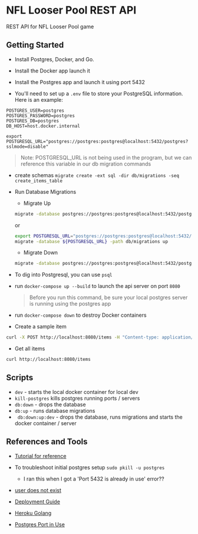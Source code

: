 # NFL Looser Pool REST API

REST API for NFL Looser Pool game

## Getting Started

* Install Postgres, Docker, and Go.

* Install the Docker app launch it

* Install the Postgres app and launch it using port 5432

* You'll need to set up a ```.env``` file to store your PostgreSQL information. Here is an example:

```
POSTGRES_USER=postgres
POSTGRES_PASSWORD=postgres
POSTGRES_DB=postgres
DB_HOST=host.docker.internal

export POSTGRESQL_URL="postgres://postgres:postgres@localhost:5432/postgres?sslmode=disable"
```
> Note: POSTGRESQL_URL is not being used in the program, but we can reference this variable in our db migration commands

* create schemas ```migrate create -ext sql -dir db/migrations -seq create_items_table```

* Run Database Migrations
  * Migrate Up
  ```bash
  migrate -database postgres://postgres:postgres@localhost:5432/postgres?sslmode=disable -path db/migrations up
  ```
  or
  ```bash
  export POSTGRESQL_URL="postgres://postgres:postgres@localhost:5432/postgres?sslmode=disable"
  migrate -database ${POSTGRESQL_URL} -path db/migrations up
  ```

  * Migrate Down
  ```bash
  migrate -database postgres://postgres:postgres@localhost:5432/postgres?sslmode=disable -path db/migrations down
  ```

* To dig into Postgresql, you can use ```psql```

* run ```docker-compose up --build``` to launch the api server on port ```8080```
  > Before you run this command, be sure your local postgres server is running using the postgres app

* run ```docker-compose down``` to destroy Docker containers

* Create a sample item 
```bash
curl -X POST http://localhost:8080/items -H "Content-type: application/json" -d '{ "name": "swim across the River Benue", "description": "ho ho ho"}'
```

* Get all items
```bash
curl http://localhost:8080/items
```

## Scripts
* ```dev``` - starts the local docker container for local dev
* ```kill-postgres``` kills postgres running ports / servers
* ```db:down``` - drops the database
* ```db:up``` - runs database migrations
* ``` db:down:up:dev``` - drops the database, runs migrations and starts the docker container / server

## References and Tools

* [Tutorial for reference](https://blog.logrocket.com/how-to-build-a-restful-api-with-docker-postgresql-and-go-chi/)

* To troubleshoot initial postgres setup ```sudo pkill -u postgres```
  * I ran this when I got a 'Port 5432 is already in use' error??

* [user does not exist](https://stackoverflow.com/questions/17633422/psql-fatal-database-user-does-not-exist)
* [Deployment Guide](https://dev.to/wati_fe/how-i-setup-golang-on-docker-and-deploy-it-to-heroku-343e)
* [Heroku Golang](https://devcenter.heroku.com/articles/getting-started-with-go#use-a-database)
* [Postgres Port in Use](https://stackoverflow.com/questions/42416527/postgres-app-port-in-use)